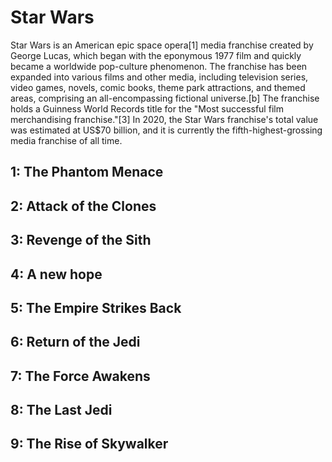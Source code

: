 # Star Wars

Star Wars is an American epic space opera[1] media franchise created by George Lucas, which began with the eponymous 1977 film and quickly became a worldwide pop-culture phenomenon. 
The franchise has been expanded into various films and other media, including television series, video games, novels, comic books, theme park attractions, and themed areas, comprising an all-encompassing fictional universe.[b] 
The franchise holds a Guinness World Records title for the "Most successful film merchandising franchise."[3] 
In 2020, the Star Wars franchise's total value was estimated at US$70 billion, and it is currently the fifth-highest-grossing media franchise of all time. 

## 1: The Phantom Menace

## 2: Attack of the Clones

## 3: Revenge of the Sith

## 4: A new hope

## 5: The Empire Strikes Back

## 6: Return of the Jedi

## 7: The Force Awakens

## 8: The Last Jedi

## 9: The Rise of Skywalker
